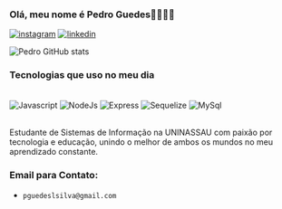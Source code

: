 ### Olá, meu nome é Pedro Guedes🖖🏻🤙🏻
[![instagram](https://img.shields.io/badge/Instagram-E4405F?style=for-the-badge&logo=instagram&logoColor=white)](https://www.instagram.com/pedrog_lun_silva)
[![linkedin](https://img.shields.io/badge/LinkedIn-0077B5?style=for-the-badge&logo=linkedin&logoColor=white)](https://www.linkedin.com/in/pedro-silva-b741522b6)

![Pedro GitHub stats](https://github-readme-stats.vercel.app/api?username=PedroLung&show_icons=true&theme=merko)

### Tecnologias que uso no meu dia

<div style="display: inline_block"><br/>
  <img align="center" alt="Javascript" src="https://img.shields.io/badge/JavaScript-F7DF1E?style=for-the-badge&logo=javascript&logoColor=black"/>
  <img align="center" alt="NodeJs" src="https://img.shields.io/badge/Node.js-43853D?style=for-the-badge&logo=node.js&logoColor=white"/>
  <img align="center" alt="Express" src="https://img.shields.io/badge/Express.js-404D59?style=for-the-badge"/>
  <img align="center" alt="Sequelize" src="https://img.shields.io/badge/sequelize-323330?style=for-the-badge&logo=sequelize&logoColor=blue"/>
  <img align="center" alt="MySql" src="https://img.shields.io/badge/MySQL-00000F?style=for-the-badge&logo=mysql&logoColor=white"/>
</div><br/>

Estudante de Sistemas de Informação na UNINASSAU com paixão por tecnologia e educação, unindo o melhor de ambos os mundos no meu aprendizado constante.

### Email para Contato:
- `pguedeslsilva@gmail.com`
